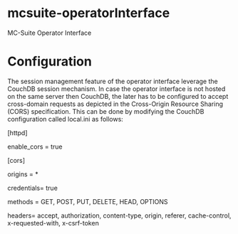 # mcsuite-operatorInterface
MC-Suite Operator Interface

# Configuration
The session management feature of the operator interface leverage the CouchDB session mechanism. In case the operator interface is not hosted on the same server then CouchDB, the later has to be configured to accept cross-domain requests as depicted in the Cross-Origin Resource Sharing (CORS) specification. This can be done by modifying the CouchDB configuration called local.ini as follows:

[httpd]

enable_cors = true

[cors]

origins = *

credentials= true

methods = GET, POST, PUT, DELETE, HEAD, OPTIONS

headers= accept, authorization, content-type, origin, referer, cache-control, x-requested-with, x-csrf-token

